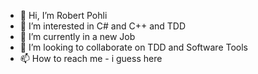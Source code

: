 - 👋 Hi, I’m Robert Pohli
- 👀 I’m interested in C# and C++ and TDD 
- 🌱 I’m currently in a new Job
- 💞️ I’m looking to collaborate on TDD and Software Tools
- 📫 How to reach me - i guess here


